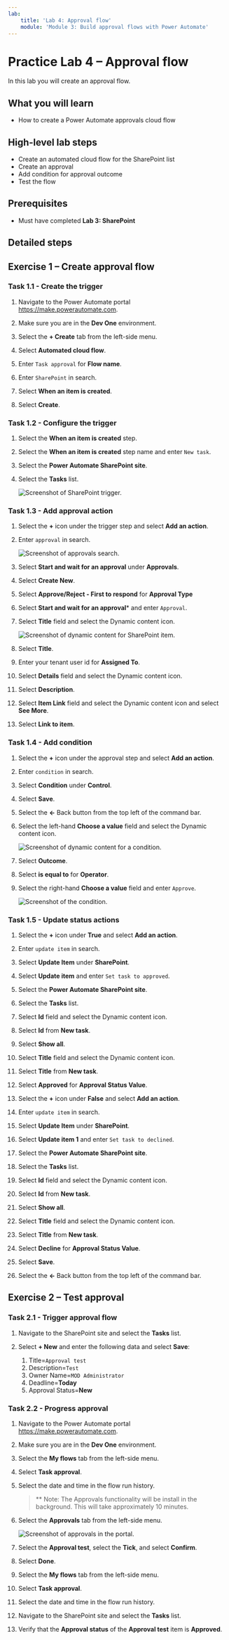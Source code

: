```yaml
---
lab:
    title: 'Lab 4: Approval flow'
    module: 'Module 3: Build approval flows with Power Automate'
---
```


# Practice Lab 4 – Approval flow

In this lab you will create an approval flow.

## What you will learn

- How to create a Power Automate approvals cloud flow

## High-level lab steps

- Create an automated cloud flow for the SharePoint list
- Create an approval
- Add condition for approval outcome
- Test the flow
  
## Prerequisites

- Must have completed **Lab 3: SharePoint**

## Detailed steps

## Exercise 1 – Create approval flow

### Task 1.1 - Create the trigger

1. Navigate to the Power Automate portal <https://make.powerautomate.com>.

1. Make sure you are in the **Dev One** environment.

1. Select the **+ Create** tab from the left-side menu.

1. Select **Automated cloud flow**.

1. Enter `Task approval` for **Flow name**.

1. Enter `SharePoint` in search.

1. Select **When an item is created**.

1. Select **Create**.

### Task 1.2 - Configure the trigger

1. Select the **When an item is created** step.

1. Select the **When an item is created** step name and enter `New task`.

1. Select the **Power Automate SharePoint site**.

1. Select the **Tasks** list.

    ![Screenshot of SharePoint trigger.](../media/sharepoint-trigger.png)

### Task 1.3 - Add approval action

1. Select the **+** icon under the trigger step and select **Add an action**.

1. Enter `approval` in search.

    ![Screenshot of approvals search.](../media/search-approval.png)

1. Select **Start and wait for an approval** under **Approvals**.

1. Select **Create New**.

1. Select **Approve/Reject - First to respond** for **Approval Type**

1. Select **Start and wait for an approval*** and enter `Approval`.

1. Select **Title** field and select the Dynamic content icon.

    ![Screenshot of dynamic content for SharePoint item.](../media/sharepoint-dynamic-content.png)

1. Select **Title**.

1. Enter your tenant user id for **Assigned To**.

1. Select **Details** field and select the Dynamic content icon.

1. Select **Description**.

1. Select **Item Link** field and select the Dynamic content icon and select **See More**.

1. Select **Link to item**.

### Task 1.4 - Add condition

1. Select the **+** icon under the approval step and select **Add an action**.

1. Enter `condition` in search.

1. Select **Condition** under **Control**.

1. Select **Save**.

1. Select the **<-** Back button from the top left of the command bar.

1. Select the left-hand **Choose a value** field and select the Dynamic content icon.

    ![Screenshot of dynamic content for a condition.](../media/add-condition.png)

1. Select **Outcome**.

1. Select **is equal to** for **Operator**.

1. Select the right-hand **Choose a value** field and enter `Approve`.

    ![Screenshot of the condition.](../media/condition.png)

### Task 1.5 - Update status actions

1. Select the **+** icon under **True** and select **Add an action**.

1. Enter `update item` in search.

1. Select **Update Item** under **SharePoint**.

1. Select **Update item** and enter `Set task to approved`.

1. Select the **Power Automate SharePoint site**.

1. Select the **Tasks** list.

1. Select **Id** field and select the Dynamic content icon.

1. Select **Id** from **New task**.

1. Select **Show all**.

1. Select **Title** field and select the Dynamic content icon.

1. Select **Title** from **New task**.

1. Select **Approved** for **Approval Status Value**.

1. Select the **+** icon under **False** and select **Add an action**.

1. Enter `update item` in search.

1. Select **Update Item** under **SharePoint**.

1. Select **Update item 1** and enter `Set task to declined`.

1. Select the **Power Automate SharePoint site**.

1. Select the **Tasks** list.

1. Select **Id** field and select the Dynamic content icon.

1. Select **Id** from **New task**.

1. Select **Show all**.

1. Select **Title** field and select the Dynamic content icon.

1. Select **Title** from **New task**.

1. Select **Decline** for **Approval Status Value**.

1. Select **Save**.

1. Select the **<-** Back button from the top left of the command bar.

## Exercise 2 – Test approval

### Task 2.1 - Trigger approval flow

1. Navigate to the SharePoint site and select the **Tasks** list.

1. Select **+ New** and enter the following data and select **Save**:

   1. Title=`Approval test`
   1. Description=`Test`
   1. Owner Name=`MOD Administrator`
   1. Deadline=**Today**
   1. Approval Status=**New**

### Task 2.2 - Progress approval

1. Navigate to the Power Automate portal <https://make.powerautomate.com>.

1. Make sure you are in the **Dev One** environment.

1. Select the **My flows** tab from the left-side menu.

1. Select **Task approval**.

1. Select the date and time in the flow run history.

    > ** Note: The Approvals functionality will be install in the background. This will take approximately 10 minutes.

1. Select the **Approvals** tab from the left-side menu.

    ![Screenshot of approvals in the portal.](../media/approvals.png)

1. Select the **Approval test**, select the **Tick**, and select **Confirm**.

1. Select **Done**.

1. Select the **My flows** tab from the left-side menu.

1. Select **Task approval**.

1. Select the date and time in the flow run history.

1. Navigate to the SharePoint site and select the **Tasks** list.

1. Verify that the **Approval status** of the **Approval test** item is **Approved**.
